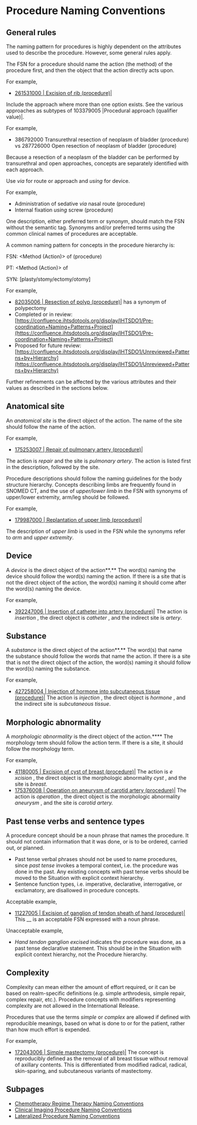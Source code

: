 # Procedure Naming Conventions

## General rules

The naming pattern for procedures is highly dependent on the attributes used to describe the procedure. However, some general rules apply.

The FSN for a procedure should name the action (the method) of the procedure first, and then the object that the action directly acts upon.

For example,

* [261531000 | Excision of rib (procedure)|](http://snomed.info/id/261531000)

Include the approach where more than one option exists. See the various approaches as subtypes of 103379005 |Procedural approach (qualifier value)|.

For example,

* 386792000 Transurethral resection of neoplasm of bladder (procedure) vs 287726000 Open resection of neoplasm of bladder (procedure)

Because a resection of a neoplasm of the bladder can be performed by transurethral and open approaches, concepts are separately identified with each approach.

Use _via_ for route or approach and _using_ for device.

For example,

* Administration of sedative _via_ nasal route (procedure)
* Internal fixation _using_ screw (procedure)

One description, either preferred term or synonym, should match the FSN without the semantic tag. Synonyms and/or preferred terms using the common clinical names of procedures are acceptable.

A common naming pattern for concepts in the procedure hierarchy is:

FSN: \<Method (Action)> of (procedure)

PT: \<Method (Action)> of

SYN: \[plasty/stomy/ectomy/otomy]

For example,

* [82035006 | Resection of polyp (procedure)|](http://snomed.info/id/82035006) has a synonym of polypectomy
* Completed or in review: [https://confluence.ihtsdotools.org/display/IHTSDO1/Pre-coordination+Naming+Patterns+Project](https://confluence.ihtsdotools.org/display/IHTSDO1/Pre-coordination+Naming+Patterns+Project)
* Proposed for future review: [https://confluence.ihtsdotools.org/display/IHTSDO1/Unreviewed+Patterns+by+Hierarchy](https://confluence.ihtsdotools.org/display/IHTSDO1/Unreviewed+Patterns+by+Hierarchy)

Further refinements can be affected by the various attributes and their values as described in the sections below.

## Anatomical site

An _anatomical site_ is the direct object of the action. The name of the site should follow the name of the action.

For example,

* [175253007 | Repair of pulmonary artery (procedure)|](http://snomed.info/id/175253007)

The action is _repair_ and the site is _pulmonary artery_. The action is listed first in the description, followed by the site.

Procedure descriptions should follow the naming guidelines for the body structure hierarchy. Concepts describing limbs are frequently found in SNOMED CT, and the use of _upper/lower_ _limb_ in the FSN with synonyms of upper/lower extremity, arm/leg should be followed.

For example,

* [179987000 | Replantation of upper limb (procedure)|](http://snomed.info/id/179987000)

The description of _upper limb_ is used in the FSN while the synonyms refer to _arm_ and _upper extremity_.

## Device

A _device_ is the direct object of the action\*\*.\*\* The word(s) naming the device should follow the word(s) naming the action. If there is a site that is not the direct object of the action, the word(s) naming it should come after the word(s) naming the device.

For example,

* [392247006 | Insertion of catheter into artery (procedure)|](http://snomed.info/id/392247006) The action is _insertion_ , the direct object is _catheter_ , and the indirect site is _artery_.

## Substance

A _substance_ is the direct object of the action\*\*.\*\* The word(s) that name the substance should follow the words that name the action. If there is a site that is not the direct object of the action, the word(s) naming it should follow the word(s) naming the substance.

For example,

* [427258004 | Injection of hormone into subcutaneous tissue (procedure)|](http://snomed.info/id/427258004) The action is _injection_ , the direct object is _hormone_ , and the indirect site is _subcutaneous tissue_.

## Morphologic abnormality

A _morphologic abnormality_ is the direct object of the action.\*\*\*\* The morphology term should follow the action term. If there is a site, it should follow the morphology term.

For example,

* [41180005 | Excision of cyst of breast (procedure)|](http://snomed.info/id/41180005) The action is _e_ _xcision_ , the direct object is the morphologic abnormality _cyst_ , and the site is _breast_.
* [175376008 | Operation on aneurysm of carotid artery (procedure)|](http://snomed.info/id/175376008) The action is _operation_ , the direct object is the morphologic abnormality _aneurysm_ , and the site is _carotid artery._

## Past tense verbs and sentence types

A procedure concept should be a noun phrase that names the procedure. It should not contain information that it was done, or is to be ordered, carried out, or planned.

* Past tense verbal phrases should not be used to name procedures, since _past tense_ invokes a temporal context, i.e. the procedure was done in the past. Any existing concepts with past tense verbs should be moved to the Situation with explicit context hierarchy.
* Sentence function types, i.e. imperative, declarative, interrogative, or exclamatory, are disallowed in procedure concepts.

Acceptable example,

* [11227005 | Excision of ganglion of tendon sheath of hand (procedure)|](http://snomed.info/id/11227005) This \_\_ is an acceptable FSN expressed with a noun phrase.

Unacceptable example,

* _Hand tendon ganglion excised_ indicates the procedure was done, as a past tense declarative statement. This should be in the Situation with explicit context hierarchy, not the Procedure hierarchy.

## Complexity

Complexity can mean either the amount of effort required, or it can be based on realm-specific definitions (e.g. simple arthrodesis, simple repair, complex repair, etc.). Procedure concepts with modifiers representing complexity are not allowed in the International Release.

Procedures that use the terms _simple_ or _complex_ are allowed if defined with reproducible meanings, based on what is done to or for the patient, rather than how much effort is expended.

For example,

* [172043006 | Simple mastectomy (procedure)|](http://snomed.info/id/172043006) The concept is reproducibly defined as the removal of all breast tissue without removal of axillary contents. This is differentiated from modified radical, radical, skin-sparing, and subcutaneous variants of mastectomy.

## Subpages

* [Chemotherapy Regime Therapy Naming Conventions](chemotherapy-regime-therapy-naming-conventions.md)
* [Clinical Imaging Procedure Naming Conventions](index/)
* [Lateralized Procedure Naming Conventions](lateralized-procedure-naming-conventions.md)
